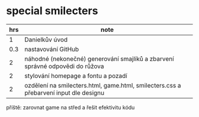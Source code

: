 # special smilecters


| hrs | note
| --- | ---
| 1   |  Danielkův úvod
| 0.3 |  nastavování GitHub
| 2   |  náhodné (nekonečné) generování smajlíků a zbarvení správné odpovědi do růžova
| 2   |  stylování homepage a fontu a pozadí
| 2   |  ozdělení na smilecters.html, game.html, smilecters.css a přebarvení input dle designu
příště: zarovnat game na střed a řešit efektivitu kódu
